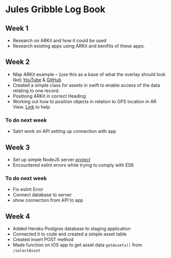 #  Jules Gribble Log Book
## Week 1
- Research on ARKit and how it could be used
- Research existing apps using ARKit and benifits of these apps.
## Week 2
- Map ARKit example – (use this as a base of what the overlay should look like) [YouTube](https://www.youtube.com/watch?v=6Lo0Z7CkMWw) & [GitHub](https://github.com/ProjectDent/ARKit-CoreLocation/blob/master/ARKit%2BCoreLocation/ViewController.swift)
- Created a simple class for assets in swift to enable access of the data relating to one record.
- Positiong ARKit in correct Heading
- Working out how to position objects in relation to GPS location in AR View. [Link](https://www.raywenderlich.com/146436/augmented-reality-ios-tutorial-location-based-2 ) to help
### To do next week
- Satrt work on API setting up connection with app

## Week 3
- Set up simple NodeJS server [project](https://github.com/jagribble/AssetServer)
- Encountered eslint errors while trying to comply with ES6
### To do next week
- Fix eslint Error 
- Connect database to server
- show connection from API to app

## Week 4
- Added Heroku Postgres database to staging application
- Connected it to code and created a simple asset table
- Created insert POST method
- Made function on IOS app to get asset data `getAssets()` from `/selectAsset`
